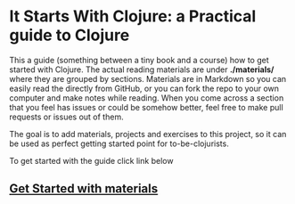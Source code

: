 # It Starts With Clojure: a Practical guide to Clojure

This a guide (something between a tiny book and a course) how to get started with Clojure.
The actual reading materials are under **./materials/** where they are grouped by sections.
Materials are in Markdown so you can easily read the directly from GitHub,
or you can fork the repo to your own computer and make notes while reading.
When you come across a section that you feel has issues or could be somehow better,
feel free to make pull requests or issues out of them.

The goal is to add materials, projects and exercises to this project,
so it can be used as perfect getting started point for to-be-clojurists.

To get started with the guide click link below

## [Get Started with materials](./materials/)
